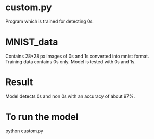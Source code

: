 # custom.py 
 Program which is trained for detecting 0s.

# MNIST_data
 Contains 28*28 px images of 0s and 1s converted into mnist format.
 Training data contains 0s only.
 Model is tested with 0s and 1s.

# Result
 Model detects 0s and non 0s with an accuracy of about 97%.

# To run the model
 python custom.py

